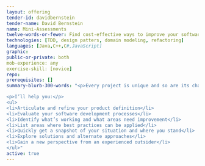 ```yaml
---
layout: offering
tender-id: davidbernstein
tender-name: David Bernstein
name: Mini-Assessments
twelve-words-or-fewer: Find cost-effective ways to improve your software development processes.
technologies: [TDD, design patters, domain modeling, refactoring]
languages: [Java,C++,C#,JavaScript]
graphic:
public-or-private: both
mob-experience: any
exercise-skill: [novice]
repo:
prerequisites: []
summary-blurb-300-words: "<p>Every project is unique and so are its challenges. Through online interviews, questionnaires, and conversations I can provide you an ad hoc assessment of your software development process and/or project along with recommendations for improvement prioritized by the value that you’ll receive right away. This is a guided conversation from one to two hours.</p>

<p>I’ll help you:</p>
<ul>
<li>Articulate and refine your product definition</li>
<li>Evaluate your software development processes</li>
<li>Identify what’s working and what areas need improvement</li>
<li>List areas where best practices can be applied</li>
<li>Quickly get a snapshot of your situation and where you stand</li>
<li>Explore solutions and alternate approaches</li>
<li>Gain a new perspective from an experienced outsider</li>
</ul>"
active: true
---
```


